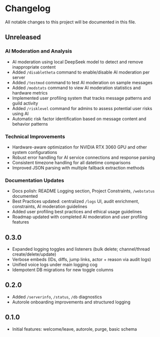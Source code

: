# Changelog

All notable changes to this project will be documented in this file.

## Unreleased

### AI Moderation and Analysis

- AI moderation using local DeepSeek model to detect and remove inappropriate content
- Added `/disabletheta` command to enable/disable AI moderation per server
- Added `/testmod` command to test AI moderation on sample messages
- Added `/modstats` command to view AI moderation statistics and hardware metrics
- Implemented user profiling system that tracks message patterns and guild activity
- Added `/risklevel` command for admins to assess potential user risks using AI
- Automatic risk factor identification based on message content and behavior patterns

### Technical Improvements

- Hardware-aware optimization for NVIDIA RTX 3060 GPU and other system configurations
- Robust error handling for AI service connections and response parsing
- Consistent timezone handling for all datetime comparisons
- Improved JSON parsing with multiple fallback extraction methods

### Documentation Updates

- Docs polish: README Logging section, Project Constraints, `/webstatus` documented
- Best Practices updated: centralized `/logs` UI, audit enrichment, constraints, AI moderation guidelines
- Added user profiling best practices and ethical usage guidelines
- Roadmap updated with completed AI moderation and user profiling features

## 0.3.0

- Expanded logging toggles and listeners (bulk delete; channel/thread create/delete/update)
- Verbose embeds (IDs, diffs, jump links, actor + reason via audit logs)
- Unified voice logs under main logging cog
- Idempotent DB migrations for new toggle columns

## 0.2.0

- Added `/serverinfo`, `/status`, `/db` diagnostics
- Autorole onboarding improvements and structured logging

## 0.1.0

- Initial features: welcome/leave, autorole, purge, basic schema
